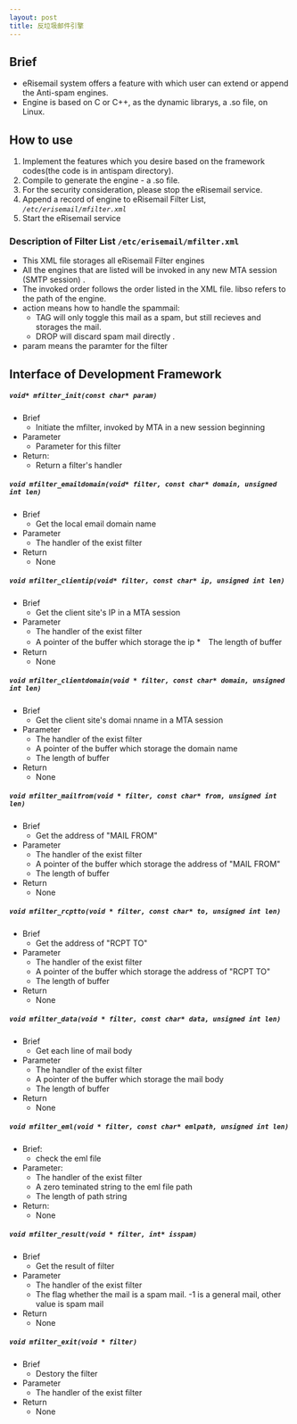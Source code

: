 ```yaml
---
layout: post
title: 反垃圾邮件引擎
---
```


## Brief
* eRisemail system offers a feature with which user can extend or append the Anti-spam engines.
* Engine is based on C or C++, as the dynamic librarys, a .so file, on Linux.

## How to use
1. Implement the features which you desire based on the framework codes(the code is in antispam directory).
2. Compile to generate the engine - a .so file.
3. For the security consideration, please stop the eRisemail service.
4. Append a record of engine to eRisemail Filter List, _`/etc/erisemail/mfilter.xml`_
5. Start the eRisemail service

### Description of Filter List `/etc/erisemail/mfilter.xml`
* This XML file storages all eRisemail Filter engines
* All the engines that are listed will be invoked in any new MTA session (SMTP session) .
* The invoked order follows the order listed in the XML file.
libso refers to the path of the engine.
* action means how to handle the spammail:
  * TAG will only toggle this mail as a spam, but still recieves and storages the mail.
  * DROP will discard spam mail directly .
* param means the paramter for the filter

## Interface of Development Framework
##### `void* mfilter_init(const char* param)`
* Brief
  * Initiate the mfilter, invoked by MTA in a new session beginning
* Parameter
  * Parameter for this filter
* Return:
  * Return a filter's handler

##### `void mfilter_emaildomain(void* filter, const char* domain, unsigned int len)`
* Brief
  * Get the local email domain name
* Parameter
  * The handler of the exist filter
* Return
  * None

##### `void mfilter_clientip(void* filter, const char* ip, unsigned int len)`
* Brief
  * Get the client site's IP in a MTA session
* Parameter
  * The handler of the exist filter
  * A pointer of the buffer which storage the ip
  *　The length of buffer
* Return
  * None

##### `void mfilter_clientdomain(void * filter, const char* domain, unsigned int len)`
* Brief
  * Get the client site's domai nname in a MTA session
* Parameter
  * The handler of the exist filter
  * A pointer of the buffer which storage the domain name
  * The length of buffer
* Return
  * None

##### `void mfilter_mailfrom(void * filter, const char* from, unsigned int len)`
* Brief
  * Get the address of "MAIL FROM"
* Parameter
  * The handler of the exist filter
  * A pointer of the buffer which storage the address of "MAIL FROM"
  * The length of buffer
* Return
  * None

##### `void mfilter_rcptto(void * filter, const char* to, unsigned int len)`
* Brief
  * Get the address of "RCPT TO"
* Parameter
  * The handler of the exist filter
  * A pointer of the buffer which storage the address of "RCPT TO"
  * The length of buffer
* Return
  * None

##### `void mfilter_data(void * filter, const char* data, unsigned int len)`
* Brief
  * Get each line of mail body
* Parameter
  * The handler of the exist filter
  * A pointer of the buffer which storage the mail body
  * The length of buffer
* Return
  * None

##### `void mfilter_eml(void * filter, const char* emlpath, unsigned int len)`
* Brief:
  * check the eml file
* Parameter:
  * The handler of the exist filter
  * A zero teminated string to the eml file path
  * The length of path string
* Return:
  * None

##### `void mfilter_result(void * filter, int* isspam)`
* Brief
  * Get the result of filter
* Parameter
  * The handler of the exist filter
  * The flag whether the mail is a spam mail. -1 is a general mail, other value is spam mail
* Return
  * None

##### `void mfilter_exit(void * filter)`
* Brief
  * Destory the filter
* Parameter
  * The handler of the exist filter
* Return
  * None
